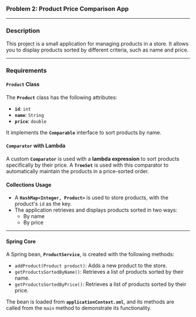 ### Problem 2: Product Price Comparison App

---

### Description

This project is a small application for managing products in a store. It allows you to display products sorted by different criteria, such as name and price.

---

### Requirements

#### `Product` Class

The **`Product`** class has the following attributes:

-   **`id`**: `int`
-   **`name`**: `String`
-   **`price`**: `double`

It implements the **`Comparable`** interface to sort products by name.

#### `Comparator` with Lambda

A custom **`Comparator`** is used with a **lambda expression** to sort products specifically by their price. A **`TreeSet`** is used with this comparator to automatically maintain the products in a price-sorted order.

#### Collections Usage

-   A **`HashMap<Integer, Product>`** is used to store products, with the product's `id` as the key.
-   The application retrieves and displays products sorted in two ways:
    -   By name
    -   By price

---

#### Spring Core

A Spring bean, **`ProductService`**, is created with the following methods:

-   `addProduct(Product product)`: Adds a new product to the store.
-   `getProductsSortedByName()`: Retrieves a list of products sorted by their name.
-   `getProductsSortedByPrice()`: Retrieves a list of products sorted by their price.

The bean is loaded from **`applicationContext.xml`**, and its methods are called from the `main` method to demonstrate its functionality.
